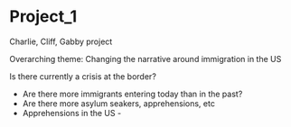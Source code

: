 # Project_1
Charlie, Cliff, Gabby project

Overarching theme: Changing the narrative around immigration in the US

Is there currently a crisis at the border?
- Are there more immigrants entering today than in the past?
- Are there more asylum seakers, apprehensions, etc
- Apprehensions in the US - 

